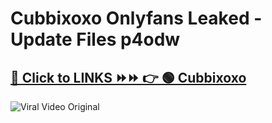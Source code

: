 
 # Cubbixoxo Onlyfans Leaked - Update Files p4odw

## <h2><a href="https://clipsfans.com/Cubbixoxo&ref=git">🔗 Click to LINKS ⏩⏩ 👉 🟢 Cubbixoxo </a></h2>

<a href="https://clipsfans.com/Cubbixoxo&ref=git" rel="nofollow" data-target="animated-image.originalLink"><img src="https://i.ibb.co.com/xMMVF88/686577567.gif" alt="Viral Video Original" style="max-width: 100%; display: inline-block;" data-target="animated-image.originalImage"></a>

